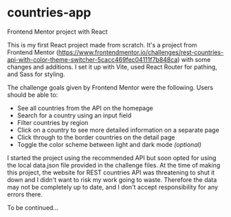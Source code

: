 # countries-app
Frontend Mentor project with React

This is my first React project made from scratch. It's a project from Frontend Mentor (https://www.frontendmentor.io/challenges/rest-countries-api-with-color-theme-switcher-5cacc469fec04111f7b848ca) with some changes and additions. 
I set it up with Vite, used React Router for pathing, and Sass for styling.

The challenge goals given by Frontend Mentor were the following. Users should be able to:
- See all countries from the API on the homepage
- Search for a country using an input field
- Filter countries by region
- Click on a country to see more detailed information on a separate page
- Click through to the border countries on the detail page
- Toggle the color scheme between light and dark mode *(optional)*

I started the project using the recommended API but soon opted for using the local data.json file provided in the challenge files. At the time of making this project, the website for REST countries API was threatening to shut it down and I didn't want to risk my work going to waste. Therefore the data may not be completely up to date, and I don't accept responsibility for any errors there. 

To be continued...
